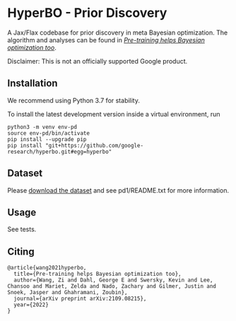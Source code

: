 # HyperBO - Prior Discovery
A Jax/Flax codebase for prior discovery in meta Bayesian optimization.
The algorithm and analyses can be found in *[Pre-training helps Bayesian optimization too](https://ziw.mit.edu/pub/hyperbo.pdf)*.

Disclaimer: This is not an officially supported Google product.

## Installation
We recommend using Python 3.7 for stability.

To install the latest development version inside a virtual environment, run
```
python3 -m venv env-pd
source env-pd/bin/activate
pip install --upgrade pip
pip install "git+https://github.com/google-research/hyperbo.git#egg=hyperbo"
```

## Dataset
Please [download the dataset](http://storage.googleapis.com/gresearch/pint/pd1.tar.gz) and see pd1/README.txt for more information.

## Usage
See tests.

## Citing
```
@article{wang2021hyperbo,
  title={Pre-training helps Bayesian optimization too},
  author={Wang, Zi and Dahl, George E and Swersky, Kevin and Lee, Chansoo and Mariet, Zelda and Nado, Zachary and Gilmer, Justin and Snoek, Jasper and Ghahramani, Zoubin},
  journal={arXiv preprint arXiv:2109.08215},
  year={2022}
}
```
